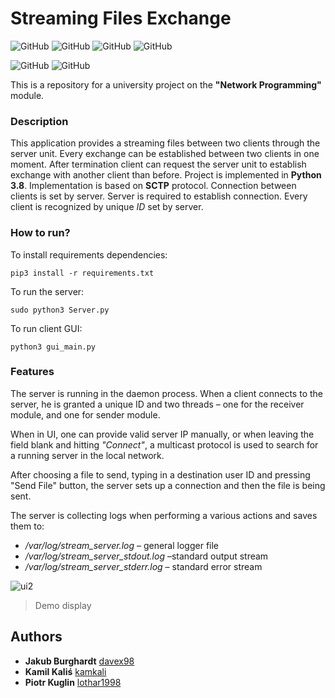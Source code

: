 # Streaming Files Exchange
![GitHub](https://img.shields.io/github/license/lothar1998/Streaming-Files-Exchange) ![GitHub](https://img.shields.io/github/languages/top/lothar1998/Streaming-Files-Exchange)  ![GitHub](https://img.shields.io/github/v/tag/lothar1998/PS_Project)  ![GitHub](https://img.shields.io/github/languages/code-size/lothar1998/PS_Project?color=yellow)

![GitHub](https://img.shields.io/github/stars/lothar1998/PS_Project?style=social) ![GitHub](https://img.shields.io/github/forks/lothar1998/PS_Project?style=social)

This is a repository for a university project on the **"Network Programming"** module.

### Description
This application provides a streaming files between two clients through the server unit. Every exchange can be established between two clients in one moment. After termination client can request the server unit to establish exchange with another client than before.
Project is implemented in **Python 3.8**. Implementation is based on **SCTP** protocol.
Connection between clients is set by server. Server is required to establish connection. Every client is recognized by unique *ID* set by server. 



### How to run?
To install requirements dependencies:

``pip3 install -r requirements.txt``

To run the server:

``sudo python3 Server.py``

To run client GUI:

``python3 gui_main.py``



### Features

The server is running in the daemon process. When a client connects to the server, he is granted a unique ID and two threads – one for the receiver module, and one for sender module.

When in UI, one can provide valid server IP manually, or when leaving the field blank and hitting *"Connect"*, a multicast protocol is used to search for a running server in the local network.

After choosing a file to send, typing in a destination user ID and pressing "Send File" button, the server sets up a connection and then the file is being sent.

The server is collecting logs when performing a various actions and saves them to:
* */var/log/stream_server.log* – general logger file
* */var/log/stream_server_stdout.log* –standard output stream
* */var/log/stream_server_stderr.log* – standard error stream

![ui2](https://user-images.githubusercontent.com/33781380/72993778-40679200-3df6-11ea-883b-689ad3bcc6a3.png)
> Demo display

## Authors

* **Jakub Burghardt** [davex98](https://github.com/davex98)
* **Kamil Kaliś** [kamkali](https://github.com/kamkali)
* **Piotr Kuglin** [lothar1998](https://github.com/lothar1998)


